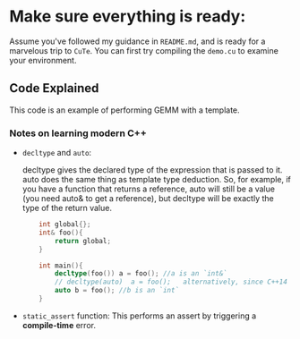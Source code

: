 # Make sure everything is ready:

Assume you've followed my guidance in `README.md`, and is ready for a marvelous trip to `CuTe`. You can first try compiling the `demo.cu` to examine your environment. 

## Code Explained

This code is an example of performing GEMM with a template. 




### Notes on learning modern C++
- `decltype` and `auto`: 

    decltype gives the declared type of the expression that is passed to it. auto does the same thing as template type deduction. So, for example, if you have a function that returns a reference, auto will still be a value (you need auto& to get a reference), but decltype will be exactly the type of the return value.
    ```c++
        int global{};
        int& foo(){
            return global;
        }

        int main(){
            decltype(foo()) a = foo(); //a is an `int&`
            // decltype(auto)  a = foo();   alternatively, since C++14
            auto b = foo(); //b is an `int`
        }
    ```

- `static_assert` function: This performs an assert by triggering a **compile-time** error. 